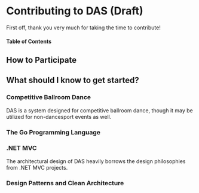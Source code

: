 # Contributing to DAS (Draft)

First off, thank you very much for taking the time to contribute!

#### Table of Contents

## How to Participate

## What should I know to get started?

### Competitive Ballroom Dance
DAS is a system designed for competitive ballroom dance, though it may be utilized for non-dancesport events as well.

### The Go Programming Language

### .NET MVC
The architectural design of DAS heavily borrows the design philosophies from .NET MVC projects.

### Design Patterns and Clean Architecture